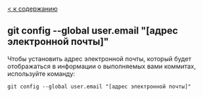 [< к содержанию](./readme.md)

## **git config --global user.email "[адрес электронной почты]"**

Чтобы установить адрес электронной почты, который будет отображаться в информации о выполняемых вами коммитах, используйте команду:

```
git config --global user.email "[адрес электронной почты]"
```